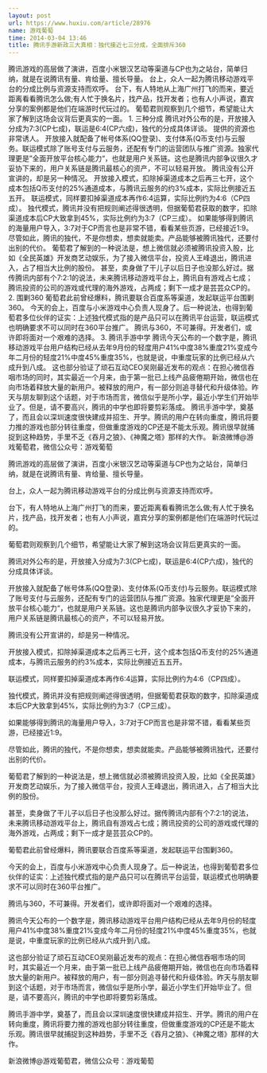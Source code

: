 ```yaml
---
layout: post
url: https://www.huxiu.com/article/28976
name: 游戏葡萄
time: 2014-03-04 13:46
title: 腾讯手游新政三大真相：独代接近七三分成，全面排斥360
---
```

腾讯游戏的高层做了演讲，百度小米银汉艺动等渠道与CP也为之站台，简单归纳，就是在说腾讯有量、肯给量、擅长导量。 台上，众人一起为腾讯移动游戏平台的分成比例与资源支持而欢呼。 台下，有人特地从上海广州打飞的而来，要近距离看看腾讯怎么做;有人忙于换名片，找产品，找开发者；也有人小声说，嘉宾分享的案例都是他们在端游时代玩过的。 葡萄君则观察到几个细节，希望能让大家了解到这场会议背后更真实的一面。 1. 三种分成 腾讯对外公布的是，开放接入分成为7:3(CP七成)，联运是6:4(CP六成)，独代的分成具体详谈。 提供的资源也非常诱人。 开放接入就配备了帐号体系(QQ登录)、支付体系(Q币支付)与云服务。联运模式除了账号支付与云服务，还配有专门的运营团队与推广资源。独家代理更是”全面开放平台核心能力“，也就是用户关系链。这也是腾讯内部争议很久才妥协下来的，用户关系链是腾讯最核心的资产，不可以轻易开放。 腾讯没有公开宣讲的，却是另一种情况。 开放接入模式，扣除掉渠道成本之后再三七开，这个成本包括Q币支付的25%通道成本，与腾讯云服务的约3%成本，实际比例接近五五开。 联运模式，同样要扣掉渠道成本再作6:4运算，实际比例约为4:6（CP四成）。 独代模式，腾讯并没有把规则阐述得很透明，但据葡萄君获取的数字，扣除渠道成本后CP大致拿到45%，实际比例约为3:7（CP三成）。 如果能够得到腾讯的海量用户导入，3:7对于CP而言也是非常不错，看看某些页游，已经接近1:9。 尽管如此，腾讯的独代，不是你想卖，想卖就能卖。产品能够被腾讯独代，还要付出别的代价。 葡萄君了解到的一种说法是，想上微信就必须被腾讯投资入股，比如《全民英雄》开发商艺动娱乐，为了接入微信平台，投资人王峰退出，腾讯进入，占了相当大比例的股份。 甚至，卖身做了干儿子以后日子也没那么好过。据传腾讯内部有个7:2:1的说法，未来腾讯移动游戏平台上，腾讯自有游戏占七成；腾讯投资的公司的游戏或代理的海外游戏，占两成；剩下一成才是芸芸众CP的。 2. 围剿360 葡萄君此前曾经爆料，腾讯要联合百度系等渠道，发起联运平台围剿360。 今天的会上，百度与小米游戏中心负责人现身了。后一种说法，也得到葡萄君多位伙伴的证实：上述独代模式指的是产品只可以在腾讯平台运营，联运模式也明确要求不可以同时在360平台推广。 腾讯与360，不可兼得。开发者们，或许即将面对一个艰难的选择。 3. 腾讯手游中学 腾讯今天公布的一个数字是，腾讯移动游戏平台用户结构已经从去年9月份的轻度用户41%中度38%重度21%变成今年二月份的轻度21%中度45%重度35%，也就是说，中重度玩家的比例已经从六成升到八成。 这也部分验证了顽石互动CEO吴刚最近发布的观点：在担心微信吞咽市场的同时，其实最近一个月来，由于第一批已上线产品疲倦期开始，微信也在向市场着释放大量的新用户。被释放的用户，有一部分则追寻替代和升级体验。昨天与朋友聊到这个话题，对于市场而言，微信似乎是所小学，最近小学生们开始毕业了。但是，请不要高兴，腾讯的中学也即将要剪彩落成。 腾讯手游中学，奠基了，而且会以深圳速度很快建成并招生、开学。腾讯的用户在转向重度，腾讯将要力推的游戏也部分转往重度，但做重度游戏的CP还是不能太乐观。腾讯很早就捕捉到这种趋势，手里不乏《吞月之狼》、《神魔之塔》那样的大作。 新浪微博@游戏葡萄君，微信公众号：游戏葡萄

腾讯游戏的高层做了演讲，百度小米银汉艺动等渠道与CP也为之站台，简单归纳，就是在说腾讯有量、肯给量、擅长导量。

台上，众人一起为腾讯移动游戏平台的分成比例与资源支持而欢呼。

台下，有人特地从上海广州打飞的而来，要近距离看看腾讯怎么做;有人忙于换名片，找产品，找开发者；也有人小声说，嘉宾分享的案例都是他们在端游时代玩过的。

葡萄君则观察到几个细节，希望能让大家了解到这场会议背后更真实的一面。

腾讯对外公布的是，开放接入分成为7:3(CP七成)，联运是6:4(CP六成)，独代的分成具体详谈。

开放接入就配备了帐号体系(QQ登录)、支付体系(Q币支付)与云服务。联运模式除了账号支付与云服务，还配有专门的运营团队与推广资源。独家代理更是”全面开放平台核心能力“，也就是用户关系链。这也是腾讯内部争议很久才妥协下来的，用户关系链是腾讯最核心的资产，不可以轻易开放。

腾讯没有公开宣讲的，却是另一种情况。

开放接入模式，扣除掉渠道成本之后再三七开，这个成本包括Q币支付的25%通道成本，与腾讯云服务的约3%成本，实际比例接近五五开。

联运模式，同样要扣掉渠道成本再作6:4运算，实际比例约为4:6（CP四成）。

独代模式，腾讯并没有把规则阐述得很透明，但据葡萄君获取的数字，扣除渠道成本后CP大致拿到45%，实际比例约为3:7（CP三成）。

如果能够得到腾讯的海量用户导入，3:7对于CP而言也是非常不错，看看某些页游，已经接近1:9。

尽管如此，腾讯的独代，不是你想卖，想卖就能卖。产品能够被腾讯独代，还要付出别的代价。

葡萄君了解到的一种说法是，想上微信就必须被腾讯投资入股，比如《全民英雄》开发商艺动娱乐，为了接入微信平台，投资人王峰退出，腾讯进入，占了相当大比例的股份。

甚至，卖身做了干儿子以后日子也没那么好过。据传腾讯内部有个7:2:1的说法，未来腾讯移动游戏平台上，腾讯自有游戏占七成；腾讯投资的公司的游戏或代理的海外游戏，占两成；剩下一成才是芸芸众CP的。

葡萄君此前曾经爆料，腾讯要联合百度系等渠道，发起联运平台围剿360。

今天的会上，百度与小米游戏中心负责人现身了。后一种说法，也得到葡萄君多位伙伴的证实：上述独代模式指的是产品只可以在腾讯平台运营，联运模式也明确要求不可以同时在360平台推广。

腾讯与360，不可兼得。开发者们，或许即将面对一个艰难的选择。

腾讯今天公布的一个数字是，腾讯移动游戏平台用户结构已经从去年9月份的轻度用户41%中度38%重度21%变成今年二月份的轻度21%中度45%重度35%，也就是说，中重度玩家的比例已经从六成升到八成。

这也部分验证了顽石互动CEO吴刚最近发布的观点：在担心微信吞咽市场的同时，其实最近一个月来，由于第一批已上线产品疲倦期开始，微信也在向市场着释放大量的新用户。被释放的用户，有一部分则追寻替代和升级体验。昨天与朋友聊到这个话题，对于市场而言，微信似乎是所小学，最近小学生们开始毕业了。但是，请不要高兴，腾讯的中学也即将要剪彩落成。

腾讯手游中学，奠基了，而且会以深圳速度很快建成并招生、开学。腾讯的用户在转向重度，腾讯将要力推的游戏也部分转往重度，但做重度游戏的CP还是不能太乐观。腾讯很早就捕捉到这种趋势，手里不乏《吞月之狼》、《神魔之塔》那样的大作。

新浪微博@游戏葡萄君，微信公众号：游戏葡萄

